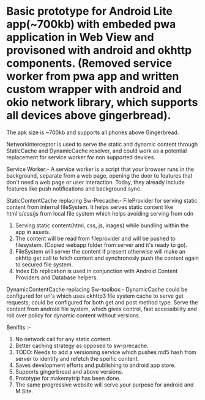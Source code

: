# Basic prototype for Android Lite app(~700kb) with embeded pwa application in Web View and provisoned with android and okhttp components. (Removed service worker from pwa app and written custom wrapper with android and okio network library, which supports all devices above gingerbread).

The apk size is ~700kb and supports all phones above Gingerbread.

Networkinterceptor is used to serve the static and dynamic content through StaticCache and DynamicCache resolver, and could work as a potential replacement for service worker for non supported devices.

Service Worker:- 
A service worker is a script that your browser runs in the background, separate from a web page, opening the door to features that don't need a web page or user interaction. Today, they already include features like push notifications and background sync.

StaticContentCache replacing Sw-Precache:- 
FileProvider for serving static content from internal fileSystem. It helps serves static content like html's/css/js from local file system which helps avoiding serving from cdn
 1. Serving static content(html, css, js, inages) while bundling within the app in assets. 
 2. The content will be read from fileprovider and will be pushed to filesystem. (Copied webapp folder from server and it's ready to go).
 3. FileSystem will server the content if present otherwise will make an okhttp get call to fetch content and synchronosly push the content again to secured file system.
 4. Index Db replication is used in conjunction with Android Content Providers and Database helpers.
 
DynamicContentCache replacing Sw-toolbox:-
DynamicCache could be configured for url's which uses okhttp3 file system cache to serve get requests, could be configured for both get and post method type.
Serve the content from android file system, which gives control, fast accessibility and roll over policy for dynamic content without versions.

Benifits :- 
 1. No network call for any static content.
 2. Better caching strategy as opposed to sw-precache.
 3. TODO: Needs to add a versioning service which pushes md5 hash from server to identify and refetch the speific content.
 4. Saves development efforts and publishing to android app store.
 5. Supports gingerbread and above versions.
 6. Prototype for makemytrip has been done.
 7. The same progressive website will serve your purpose for android and M Site.

 
